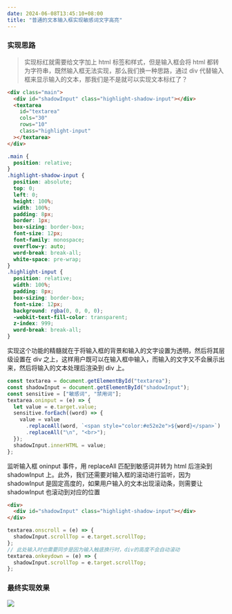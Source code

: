 ```yaml
---
date: 2024-06-08T13:45:10+08:00
title: "普通的文本输入框实现敏感词文字高亮"
---
```


### 实现思路

> 实现标红就需要给文字加上 html 标签和样式，但是输入框会将 html 都转为字符串，既然输入框无法实现，那么我们换一种思路，通过 div 代替输入框来显示输入的文本，那我们是不是就可以实现文本标红了？

```html
<div class="main">
  <div id="shadowInput" class="highlight-shadow-input"></div>
  <textarea
    id="textarea"
    cols="30"
    rows="10"
    class="highlight-input"
  ></textarea>
</div>
```

```css
.main {
  position: relative;
}
.highlight-shadow-input {
  position: absolute;
  top: 0;
  left: 0;
  height: 100%;
  width: 100%;
  padding: 8px;
  border: 1px;
  box-sizing: border-box;
  font-size: 12px;
  font-family: monospace;
  overflow-y: auto;
  word-break: break-all;
  white-space: pre-wrap;
}
.highlight-input {
  position: relative;
  width: 100%;
  padding: 8px;
  box-sizing: border-box;
  font-size: 12px;
  background: rgba(0, 0, 0, 0);
  -webkit-text-fill-color: transparent;
  z-index: 999;
  word-break: break-all;
}
```

实现这个功能的精髓就在于将输入框的背景和输入的文字设置为透明，然后将其层级设置在 div 之上，这样用户既可以在输入框中输入，而输入的文字又不会展示出来，然后将输入的文本处理后渲染到 div 上。

```js
const textarea = document.getElementById("textarea");
const shadowInput = document.getElementById("shadowInput");
const sensitive = ["敏感词", "禁用词"];
textarea.oninput = (e) => {
  let value = e.target.value;
  sensitive.forEach((word) => {
    value = value
      .replaceAll(word, `<span style="color:#e52e2e">${word}</span>`)
      .replaceAll("\n", "<br>");
  });
  shadowInput.innerHTML = value;
};
```

监听输入框 oninput 事件，用 replaceAll 匹配到敏感词并转为 html 后渲染到 shadowInput 上。此外，我们还需要对输入框的滚动进行监听，因为 shadowInput 是固定高度的，如果用户输入的文本出现滚动条，则需要让 shadowInput 也滚动到对应的位置

```html
<div>
  <div id="shadowInput" class="highlight-shadow-input"></div>
</div>
```

```js
textarea.onscroll = (e) => {
  shadowInput.scrollTop = e.target.scrollTop;
};
// 此处输入时也需要同步是因为输入触底换行时，div的高度不会自动滚动
textarea.onkeydown = (e) => {
  shadowInput.scrollTop = e.target.scrollTop;
};
```

### 最终实现效果

![](./imgs/81/01.awebp)